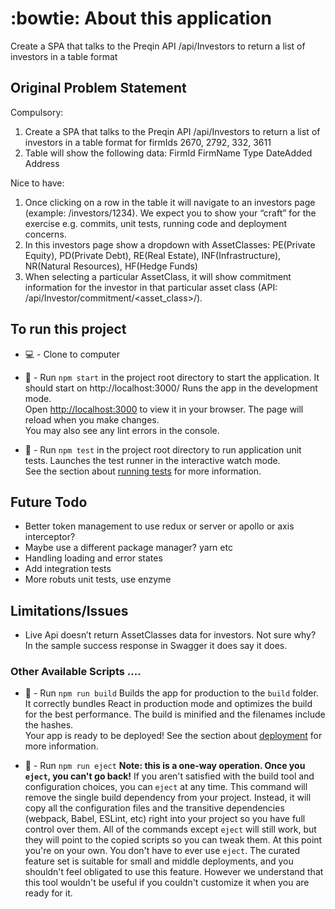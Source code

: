 #  :bowtie: About this application #
Create a SPA that talks to the Preqin API /api/Investors to return a list of
investors in a table format

##  Original Problem Statement ##
Compulsory:
1. Create a SPA that talks to the Preqin API /api/Investors to return a list of
   investors in a table format
   for firmIds 2670, 2792, 332, 3611
2. Table will show the following data: 
      FirmId
      FirmName 
      Type
      DateAdded 
      Address
   
Nice to have:
1. Once clicking on a row in the table it will navigate to an investors page (example: /investors/1234).
   We expect you to show your “craft” for the exercise e.g. commits, unit
   tests, running code and deployment concerns.
2. In this investors page show a dropdown with AssetClasses: PE(Private Equity), PD(Private Debt), RE(Real Estate), INF(Infrastructure), NR(Natural Resources), HF(Hedge Funds)
3. When selecting a particular AssetClass, it will show commitment information for the investor in that particular asset class (API: /api/Investor/commitment/<asset_class>/<investorId>).

##  To run this project ##
- :computer: -  Clone to computer
- 🧹 -  Run `npm start` in the project root directory to start the application. It should start on http://localhost:3000/
Runs the app in the development mode.\
Open [http://localhost:3000](http://localhost:3000) to view it in your browser.
The page will reload when you make changes.\
You may also see any lint errors in the console.

- 🧹 -  Run `npm test` in the project root directory to run application unit tests.
Launches the test runner in the interactive watch mode.\
See the section about [running tests](https://facebook.github.io/create-react-app/docs/running-tests) for more information.

## Future Todo ##
- Better token management to use redux or server or apollo or axis interceptor?
- Maybe use a different package manager? yarn etc
- Handling loading and error states
- Add integration tests
- More robuts unit tests, use enzyme

## Limitations/Issues ##
-  Live Api doesn’t return AssetClasses data for investors. Not sure why? 
In the sample success response in Swagger it does say it does.

### Other Available Scripts .... ###
- 🧹 -  Run `npm run build`
Builds the app for production to the `build` folder.\
It correctly bundles React in production mode and optimizes the build for the best performance.
The build is minified and the filenames include the hashes.\
Your app is ready to be deployed!
See the section about [deployment](https://facebook.github.io/create-react-app/docs/deployment) for more information.

- 🧹 -  Run `npm run eject`
**Note: this is a one-way operation. Once you `eject`, you can't go back!**
If you aren't satisfied with the build tool and configuration choices, you can `eject` at any time. This command will remove the single build dependency from your project.
Instead, it will copy all the configuration files and the transitive dependencies (webpack, Babel, ESLint, etc) right into your project so you have full control over them. All of the commands except `eject` will still work, but they will point to the copied scripts so you can tweak them. At this point you're on your own.
You don't have to ever use `eject`. The curated feature set is suitable for small and middle deployments, and you shouldn't feel obligated to use this feature. However we understand that this tool wouldn't be useful if you couldn't customize it when you are ready for it.
